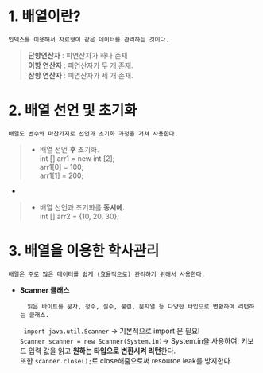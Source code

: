 # 1. 배열이란?

	인덱스를 이용해서 자료형이 같은 데이터를 관리하는 것이다.

>**단항연산자** : 피연산자가 하나 존재    
**이항 연산자** : 피연산자가 두 개 존재.    
**삼항 연산자** : 피연산자가 세 개 존재.   
   

# 2. 배열 선언 및 초기화

	배열도 변수와 마찬가지로 선언과 초기화 과정을 거쳐 사용한다.
	
>* 배열 선언 **후** 초기화.   
     int [] arr1 = new int [2];    
     arr1[0] = 100;    
>   arr1[1] = 200;    

 -
    
>  * 배열 선언과 초기화를 **동시에**.   
>    int [] arr2 = {10, 20, 30};


# 3. 배열을 이용한 학사관리 

	배열은 주로 많은 데이터를 쉽게 (효율적으로) 관리하기 위해서 사용한다.	

* **Scanner 클래스**         
 
		읽은 바이트를 문자, 정수, 실수, 불린, 문자열 등 다양한 타입으로 변환하여 리턴하는 클래스.     
			
	` import java.util.Scanner` -> 기본적으로 import 문 필요!       
	 `Scanner scanner = new Scanner(System.in)`-> System.in을 사용하여. 키보드 입력 값을 읽고 **원하는 타입으로 변환시켜 리턴**한다.    
          또한 `scanner.close();`로 close해줌으로써 resource leak를 방지한다.
